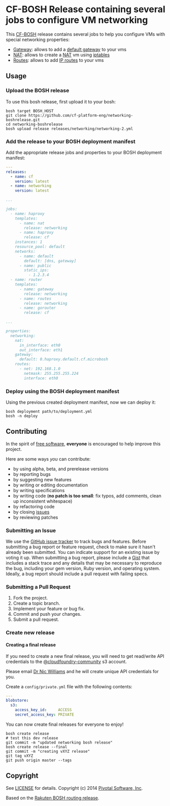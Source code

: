 # CF-BOSH Release containing several jobs to configure VM networking

This [CF-BOSH](http://docs.cloudfoundry.org/bosh/) release contains several jobs to help you configure VMs with
special networking properties:

* [Gateway](https://github.com/cf-platform-eng/networking-boshrelease/tree/master/jobs/gateway): allows to add a [default gateway](http://en.wikipedia.org/wiki/Default_gateway) to your vms
* [NAT](https://github.com/cf-platform-eng/networking-boshrelease/tree/master/jobs/nat): allows to create a [NAT](http://en.wikipedia.org/wiki/Network_address_translation) vm using [iptables](http://en.wikipedia.org/wiki/Iptables)
* [Routes](https://github.com/cf-platform-eng/networking-boshrelease/tree/master/jobs/routes): allows to add [IP routes](http://en.wikipedia.org/wiki/Routing_table) to your vms

## Usage

### Upload the BOSH release

To use this bosh release, first upload it to your bosh:

``` shell
bosh target BOSH_HOST
git clone https://github.com/cf-platform-eng/networking-boshrelease.git
cd networking-boshrelease
bosh upload release releases/networking/networking-2.yml
```

### Add the release to your BOSH deployment manifest

Add the appropriate release jobs and properties to your BOSH deployment manifest:

``` yaml
---
releases:
  - name: cf
    version: latest
  - name: networking
    version: latest

...

jobs:
  - name: haproxy
    templates:
      - name: nat
        release: networking
      - name: haproxy
        release: cf
    instances: 1
    resource_pool: default
    networks:
      - name: default
        default: [dns, gateway]
      - name: public
        static_ips:
          - 1.2.3.4
  - name: router
    templates:
      - name: gateway
        release: networking
      - name: routes
        release: networking
      - name: gorouter
        release: cf

...

properties:
  networking:
    nat:
      in_interface: eth0
      out_interface: eth1
    gateway:
      default: 0.haproxy.default.cf.microbosh
    routes:
      - net: 192.168.1.0
        netmask: 255.255.255.224
        interface: eth0
```

### Deploy using the BOSH deployment manifest

Using the previous created deployment manifest, now we can deploy it:

``` shell
bosh deployment path/to/deployment.yml
bosh -n deploy
```

## Contributing

In the spirit of [free software](http://www.fsf.org/licensing/essays/free-sw.html), **everyone** is encouraged to help improve this project.

Here are some ways *you* can contribute:

* by using alpha, beta, and prerelease versions
* by reporting bugs
* by suggesting new features
* by writing or editing documentation
* by writing specifications
* by writing code (**no patch is too small**: fix typos, add comments, clean up inconsistent whitespace)
* by refactoring code
* by closing [issues](https://github.com/cf-platform-eng/networking-boshrelease/issues)
* by reviewing patches


### Submitting an Issue
We use the [GitHub issue tracker](https://github.com/cf-platform-eng/networking-boshrelease/issues) to track bugs and features.
Before submitting a bug report or feature request, check to make sure it hasn't already been submitted.
You can indicate support for an existing issue by voting it up.
When submitting a bug report, please include a [Gist](http://gist.github.com/) that includes a stack trace and any
details that may be necessary to reproduce the bug, including your gem version, Ruby version, and operating system.
Ideally, a bug report should include a pull request with failing specs.

### Submitting a Pull Request

1. Fork the project.
2. Create a topic branch.
3. Implement your feature or bug fix.
4. Commit and push your changes.
5. Submit a pull request.

### Create new release

#### Creating a final release

If you need to create a new final release, you will need to get read/write API credentials to the [@cloudfoundry-community](https://github.com/cloudfoundry-community) s3 account.

Please email [Dr Nic Williams](mailto:&#x64;&#x72;&#x6E;&#x69;&#x63;&#x77;&#x69;&#x6C;&#x6C;&#x69;&#x61;&#x6D;&#x73;&#x40;&#x67;&#x6D;&#x61;&#x69;&#x6C;&#x2E;&#x63;&#x6F;&#x6D;) and he will create unique API credentials for you.

Create a `config/private.yml` file with the following contents:

``` yaml
---
blobstore:
  s3:
    access_key_id:     ACCESS
    secret_access_key: PRIVATE
```

You can now create final releases for everyone to enjoy!

``` shell
bosh create release
# test this dev release
git commit -m "updated networking bosh release"
bosh create release --final
git commit -m "creating vXYZ release"
git tag vXYZ
git push origin master --tags
```

## Copyright

See [LICENSE](https://github.com/cf-platform-eng/networking-boshrelease/blob/master/LICENSE) for details.
Copyright (c) 2014 [Pivotal Software, Inc](http://www.pivotal.io/).

Based on the [Rakuten BOSH routing release](https://github.com/rakutentech/bosh-routing-release).
